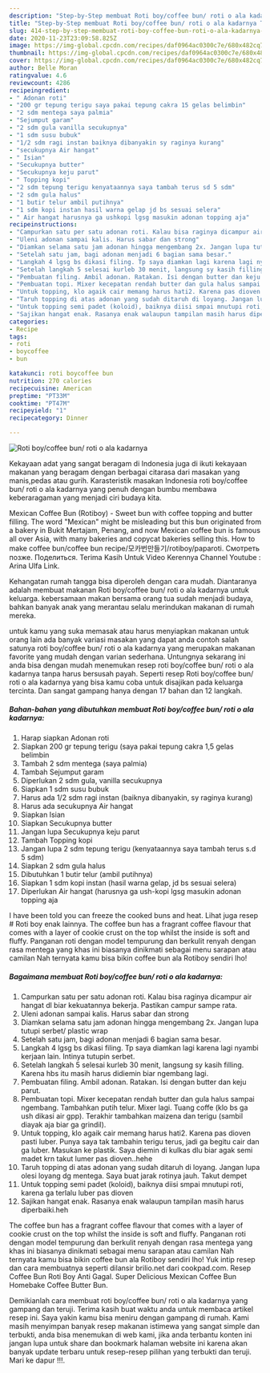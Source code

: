 ```yaml
---
description: "Step-by-Step membuat Roti boy/coffee bun/ roti o ala kadarnya Teruji"
title: "Step-by-Step membuat Roti boy/coffee bun/ roti o ala kadarnya Teruji"
slug: 414-step-by-step-membuat-roti-boy-coffee-bun-roti-o-ala-kadarnya-teruji
date: 2020-11-23T23:09:58.825Z
image: https://img-global.cpcdn.com/recipes/daf0964ac0300c7e/680x482cq70/roti-boycoffee-bun-roti-o-ala-kadarnya-foto-resep-utama.jpg
thumbnail: https://img-global.cpcdn.com/recipes/daf0964ac0300c7e/680x482cq70/roti-boycoffee-bun-roti-o-ala-kadarnya-foto-resep-utama.jpg
cover: https://img-global.cpcdn.com/recipes/daf0964ac0300c7e/680x482cq70/roti-boycoffee-bun-roti-o-ala-kadarnya-foto-resep-utama.jpg
author: Belle Moran
ratingvalue: 4.6
reviewcount: 4286
recipeingredient:
- " Adonan roti"
- "200 gr tepung terigu saya pakai tepung cakra 15 gelas belimbin"
- "2 sdm mentega saya palmia"
- "Sejumput garam"
- "2 sdm gula vanilla secukupnya"
- "1 sdm susu bubuk"
- "1/2 sdm ragi instan baiknya dibanyakin sy raginya kurang"
- "secukupnya Air hangat"
- " Isian"
- "Secukupnya butter"
- "Secukupnya keju parut"
- " Topping kopi"
- "2 sdm tepung terigu kenyataannya saya tambah terus sd 5 sdm"
- "2 sdm gula halus"
- "1 butir telur ambil putihnya"
- "1 sdm kopi instan hasil warna gelap jd bs sesuai selera"
- " Air hangat harusnya ga ushkopi lgsg masukin adonan topping aja"
recipeinstructions:
- "Campurkan satu per satu adonan roti. Kalau bisa raginya dicampur air hangat dl biar kekuatannya bekerja. Pastikan campur sampe rata."
- "Uleni adonan sampai kalis. Harus sabar dan strong"
- "Diamkan selama satu jam adonan hingga mengembang 2x. Jangan lupa tutupi serbet/ plastic wrap"
- "Setelah satu jam, bagi adonan menjadi 6 bagian sama besar."
- "Langkah 4 lgsg bs dikasi filing. Tp saya diamkan lagi karena lagi nyambi kerjaan lain. Intinya tutupin serbet."
- "Setelah langkah 5 selesai kurleb 30 menit, langsung sy kasih filling. Karena hbs itu masih harus didiemin biar ngembang lagi."
- "Pembuatan filing. Ambil adonan. Ratakan. Isi dengan butter dan keju parut."
- "Pembuatan topi. Mixer kecepatan rendah butter dan gula halus sampai ngembang. Tambahkan putih telur. Mixer lagi. Tuang coffe (klo bs ga ush dikasi air gpp). Terakhir tambahkan maizena dan terigu (sambil diayak aja biar ga grindil)."
- "Untuk topping, klo agaik cair memang harus hati2. Karena pas dioven pasti luber. Punya saya tak tambahin terigu terus, jadi ga begitu cair dan ga luber. Masukan ke plastik. Saya diemin di kulkas dlu biar agak semi madet krn takut lumer pas dioven..hehe"
- "Taruh topping di atas adonan yang sudah ditaruh di loyang. Jangan lupa olesi loyang dg mentega. Saya buat jarak rotinya jauh. Takut dempet"
- "Untuk topping semi padet (koloid), baiknya diisi smpai mnutupi roti, karena ga terlalu luber pas dioven"
- "Sajikan hangat enak. Rasanya enak walaupun tampilan masih harus diperbaiki.heh"
categories:
- Recipe
tags:
- roti
- boycoffee
- bun

katakunci: roti boycoffee bun 
nutrition: 270 calories
recipecuisine: American
preptime: "PT33M"
cooktime: "PT47M"
recipeyield: "1"
recipecategory: Dinner

---
```



![Roti boy/coffee bun/ roti o ala kadarnya](https://img-global.cpcdn.com/recipes/daf0964ac0300c7e/680x482cq70/roti-boycoffee-bun-roti-o-ala-kadarnya-foto-resep-utama.jpg)

Kekayaan adat yang sangat beragam di Indonesia juga di ikuti kekayaan makanan yang beragam dengan berbagai citarasa dari masakan yang manis,pedas atau gurih. Karasteristik masakan Indonesia roti boy/coffee bun/ roti o ala kadarnya yang penuh dengan bumbu membawa keberaragaman yang menjadi ciri budaya kita.


Mexican Coffee Bun (Rotiboy) - Sweet bun with coffee topping and butter filling. The word &#34;Mexican&#34; might be misleading but this bun originated from a bakery in Bukit Mertajam, Penang, and now Mexican coffee bun is famous all over Asia, with many bakeries and copycat bakeries selling this. How to make coffee bun/coffee bun recipe/모카번만들기/rotiboy/paparoti. Смотреть позже. Поделиться. Terima Kasih Untuk Video Kerennya Channel Youtube : Arina Ulfa Link.

Kehangatan rumah tangga bisa diperoleh dengan cara mudah. Diantaranya adalah membuat makanan Roti boy/coffee bun/ roti o ala kadarnya untuk keluarga. kebersamaan makan bersama orang tua sudah menjadi budaya, bahkan banyak anak yang merantau selalu merindukan makanan di rumah mereka.

untuk kamu yang suka memasak atau harus menyiapkan makanan untuk orang lain ada banyak variasi masakan yang dapat anda contoh salah satunya roti boy/coffee bun/ roti o ala kadarnya yang merupakan makanan favorite yang mudah dengan varian sederhana. Untungnya sekarang ini anda bisa dengan mudah menemukan resep roti boy/coffee bun/ roti o ala kadarnya tanpa harus bersusah payah.
Seperti resep Roti boy/coffee bun/ roti o ala kadarnya yang bisa kamu coba untuk disajikan pada keluarga tercinta. Dan sangat gampang hanya dengan 17 bahan dan 12 langkah.


<!--inarticleads1-->

##### Bahan-bahan yang dibutuhkan membuat Roti boy/coffee bun/ roti o ala kadarnya:

1. Harap siapkan  Adonan roti
1. Siapkan 200 gr tepung terigu (saya pakai tepung cakra 1,5 gelas belimbin
1. Tambah 2 sdm mentega (saya palmia)
1. Tambah Sejumput garam
1. Diperlukan 2 sdm gula, vanilla secukupnya
1. Siapkan 1 sdm susu bubuk
1. Harus ada 1/2 sdm ragi instan (baiknya dibanyakin, sy raginya kurang)
1. Harus ada secukupnya Air hangat
1. Siapkan  Isian
1. Siapkan Secukupnya butter
1. Jangan lupa Secukupnya keju parut
1. Tambah  Topping kopi
1. Jangan lupa 2 sdm tepung terigu (kenyataannya saya tambah terus s.d 5 sdm)
1. Siapkan 2 sdm gula halus
1. Dibutuhkan 1 butir telur (ambil putihnya)
1. Siapkan 1 sdm kopi instan (hasil warna gelap, jd bs sesuai selera)
1. Diperlukan  Air hangat (harusnya ga ush-kopi lgsg masukin adonan topping aja


I have been told you can freeze the cooked buns and heat. Lihat juga resep # Roti boy enak lainnya. The coffee bun has a fragrant coffee flavour that comes with a layer of cookie crust on the top whilst the inside is soft and fluffy. Panganan roti dengan model tempurung dan berkulit renyah dengan rasa mentega yang khas ini biasanya dinikmati sebagai menu sarapan atau camilan Nah ternyata kamu bisa bikin coffee bun ala Rotiboy sendiri lho! 

<!--inarticleads2-->

##### Bagaimana membuat  Roti boy/coffee bun/ roti o ala kadarnya:

1. Campurkan satu per satu adonan roti. Kalau bisa raginya dicampur air hangat dl biar kekuatannya bekerja. Pastikan campur sampe rata.
1. Uleni adonan sampai kalis. Harus sabar dan strong
1. Diamkan selama satu jam adonan hingga mengembang 2x. Jangan lupa tutupi serbet/ plastic wrap
1. Setelah satu jam, bagi adonan menjadi 6 bagian sama besar.
1. Langkah 4 lgsg bs dikasi filing. Tp saya diamkan lagi karena lagi nyambi kerjaan lain. Intinya tutupin serbet.
1. Setelah langkah 5 selesai kurleb 30 menit, langsung sy kasih filling. Karena hbs itu masih harus didiemin biar ngembang lagi.
1. Pembuatan filing. Ambil adonan. Ratakan. Isi dengan butter dan keju parut.
1. Pembuatan topi. Mixer kecepatan rendah butter dan gula halus sampai ngembang. Tambahkan putih telur. Mixer lagi. Tuang coffe (klo bs ga ush dikasi air gpp). Terakhir tambahkan maizena dan terigu (sambil diayak aja biar ga grindil).
1. Untuk topping, klo agaik cair memang harus hati2. Karena pas dioven pasti luber. Punya saya tak tambahin terigu terus, jadi ga begitu cair dan ga luber. Masukan ke plastik. Saya diemin di kulkas dlu biar agak semi madet krn takut lumer pas dioven..hehe
1. Taruh topping di atas adonan yang sudah ditaruh di loyang. Jangan lupa olesi loyang dg mentega. Saya buat jarak rotinya jauh. Takut dempet
1. Untuk topping semi padet (koloid), baiknya diisi smpai mnutupi roti, karena ga terlalu luber pas dioven
1. Sajikan hangat enak. Rasanya enak walaupun tampilan masih harus diperbaiki.heh


The coffee bun has a fragrant coffee flavour that comes with a layer of cookie crust on the top whilst the inside is soft and fluffy. Panganan roti dengan model tempurung dan berkulit renyah dengan rasa mentega yang khas ini biasanya dinikmati sebagai menu sarapan atau camilan Nah ternyata kamu bisa bikin coffee bun ala Rotiboy sendiri lho! Yuk intip resep dan cara membuatnya seperti dilansir brilio.net dari cookpad.com. Resep Coffee Bun Roti Boy Anti Gagal. Super Delicious Mexican Coffee Bun Homebake Coffee Butter Bun. 

Demikianlah cara membuat roti boy/coffee bun/ roti o ala kadarnya yang gampang dan teruji. Terima kasih buat waktu anda untuk membaca artikel resep ini. Saya yakin kamu bisa meniru dengan gampang di rumah. Kami masih menyimpan banyak resep makanan istimewa yang sangat simple dan terbukti, anda bisa menemukan di web kami, jika anda terbantu konten ini jangan lupa untuk share dan bookmark halaman website ini karena akan banyak update terbaru untuk resep-resep pilihan yang terbukti dan teruji. Mari ke dapur !!!. 
